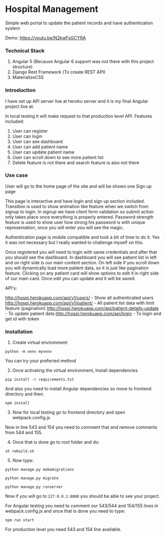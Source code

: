 # Hospital Management

Simple web portal to update the patient records and have authentication system

Demo: https://youtu.be/N2kwFsGCYRA

### Technical Stack

1. Angular 5 (Because Angular 6 support was not there with this project structure)
2. Django Rest Framework (To create REST API)
3. MaterializeCSS

### Introduction

I have set up API server live at heroku server and it is my final Angular project live at:

In local testing it will make request to that production level API. Features included:

1. User can register
2. User can login
3. User can see dashboard
4. User can add patient name
5. User can update patient name
6. User can scroll down to see more patient list
7. Delete feature is not there and search feature is also not there


### Use case

User will go to the home page of the site and will be shown one Sign up page

This page is interactive and have login and sign up section included. Transition is used to show animation
like feature when we switch from signup to login. In signup we have client form validation so submit aciton
only takes place once everything is properly entered. Password strength feature is used to show user
how strong his password is with unique representation, once you will enter you will see the magic.

Authentication page is mobile compatible and took a bit of time to do it. Yes it was not necessary but I really wanted to
challenge myself on this.


Once registered you will need to login with same credentials and after that you should see the dashboard.
In dashboard you will see patient list in left and on right side is our main content section. On left side if you scroll down you
will dynamically load more patient data, so it is just like pagination feature. Clicking on any patient card will show
options to edit it in right side of our main card. Once edit you can update and it will be saved.

API's:

http://hospi.herokuapp.com/api/v1/users/    - Show all authenticated users
http://hospi.herokuapp.com/api/v1/patient/  - All patient list data with limit feature (pagination)
http://hospi.herokuapp.com/api/patient-details-update  - To update patient data
http://hospi.herokuapp.com/api/login - To login and get id with token


### Installation

1. Create virtual environment:

`python -m venv myvenv`

You can try your preferred method

2. Once activating the virtual environment, Install dependencies

`pip install -r requirements.txt`

And also you need to install Angular dependencies so move to frontend directory and then:

`npm install`

3. Now for local testing go to frontend directory and open webpack.config.js

Now in line 543 and 154 you need to comment that and remove comments from 544 and 155.

4. Once that is done go to root folder and do:

`sh rebuild.sh`

5. Now type:

`python manage.py makemigrations`

`python manage.py migrate`

`python manage.py runserver`

Now if you will go to `127.0.0.1:8000` you should be able to see your project.



For Angular testing you need to comment our 543/544 and 154/155 lines in webpack.config.js and once that is done
you need to type:

`npm run start`

For production level you need 543 and 154 line available.
